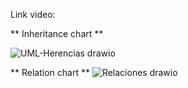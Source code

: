Link video:

** Inheritance chart **

![UML-Herencias drawio](https://github.com/user-attachments/assets/7b546d0b-47d5-4c82-b4ed-d6d211d454fc)



** Relation chart **
![Relaciones drawio](https://github.com/user-attachments/assets/a0dc8567-1e9d-4fa8-96c4-94ca95f99c6a)

